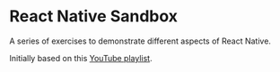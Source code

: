 # React Native Sandbox
A series of exercises to demonstrate different aspects of React Native.

Initially based on this [YouTube playlist](https://www.youtube.com/playlist?list=PL4cUxeGkcC9ixPU-QkScoRBVxtPPzVjrQ).
